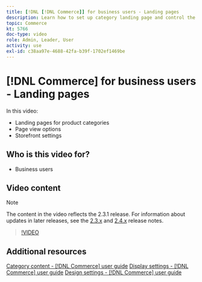 ```yaml
---
title: [!DNL [!DNL Commerce]] for business users - Landing pages
description: Learn how to set up category landing page and control the appearance.
topic: Commerce
kt: 5766
doc-type: video
role: Admin, Leader, User
activity: use
exl-id: c38aa97e-4688-42fa-b39f-1702ef1469be
---
```

# [!DNL Commerce] for business users - Landing pages

In this video:

- Landing pages for product categories
- Page view options
- Storefront settings

## Who is this video for?

- Business users

## Video content

>[!NOTE]
>
>The content in the video reflects the 2.3.1 release. For information about updates in later releases, see the [ 2.3.x](https://devdocs.magento.com/guides/v2.3/release-notes/bk-release-notes.html) and [2.4.x](https://devdocs.magento.com/guides/v2.4/release-notes/bk-release-notes.html) release notes.

>[!VIDEO](https://video.tv.adobe.com/v/36388/?quality=12&learn=on)

## Additional resources

[Category content - [!DNL Commerce] user guide](https://docs.magento.com/user-guide/catalog/categories-content-settings.html)
[Display settings - [!DNL Commerce] user guide](https://docs.magento.com/user-guide/catalog/categories-display-settings.html)
[Design settings - [!DNL Commerce] user guide](https://docs.magento.com/user-guide/catalog/categories-custom-design.html)
